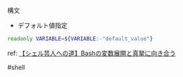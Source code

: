 構文

- デフォルト値指定
```sh
readonly VARIABLE=${VARIABLE:-"default_value"}
```

ref: [【シェル芸人への道】Bashの変数展開と真摯に向き合う](https://qiita.com/t_nakayama0714/items/80b4c94de43643f4be51)


#shell 